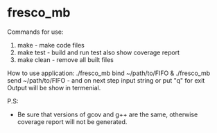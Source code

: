 # fresco_mb

Commands for use:
1. make - make code files
2. make test - build and run test also show coverage report
3. make clean - remove all built files

How to use application:
./fresco_mb bind ~/path/to/FIFO &
./fresco_mb send ~/path/to/FIFO - and on next step input string or put "q" for exit
Output will be show in termenial.

P.S:
- Be sure that versions of gcov and g++ are the same, otherwise coverage report will not be generated.